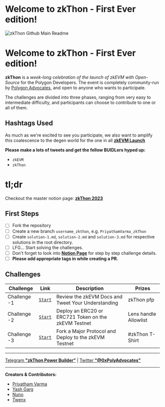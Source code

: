 # Welcome to zkThon - First Ever edition!

![zkThon Github Main Readme](https://user-images.githubusercontent.com/128218414/226963031-48178406-8f64-4b37-933c-185ab960a0de.png)



# Welcome to zkThon - First Ever edition!

**zkThon** is a *week-long celebration of the launch of zkEVM with Open-Source* for the Polygon Developers. The event is completely community-run by [Polygon Advocates](https://polygon.technology/advocate-program), and open to anyone who wants to participate. 

The challenges are divided into three phases, ranging from very easy to intermediate difficulty, and participants can choose to contribute to one or all of them.

## Hashtags Used
As much as we're excited to see you participate, we also want to amplify this coalescence to the degen world for the one in all [**zkEVM Launch**](https://ethglobal.com/events/polygon-zk-summit)

**Please make a lots of tweets and get the fellow BUIDLers hyped up:**
- `zkEVM`
- `zkThon`

# tl;dr
Checkout the master notion page: **[zkThon 2023](https://www.notion.so/polygontechnology/zkThon-54cc518ee7ec428b813b02998f84c5df)**

## First Steps

 - [ ] Fork the repository
 - [ ] Create a new branch `username_zkthon`, e.g. `PriyathamVarma_zkThon`
 - [ ] Create `solution-1.md`, `solution-2.md` and `solution-3.md` for respective solutions in the root directory.
 - [ ] LFG... Start solving the challenges.
 - [ ] Don't forget to look into [**Notion Page**](https://polygontechnology.notion.site/polygontechnology/zkThon-A-Week-Long-event-for-the-Polygon-Community-54cc518ee7ec428b813b02998f84c5df) for step by step challenge details.
 - [ ] **Please add appropriate tags in while creating a PR.**

## Challenges

| Challenge | Link | Description | Prizes |
| - | - | - | - |
| Challenge -1 | [`Start`](https://github.com/Polygon-Advocates/zkThon-challenges/blob/main/challenge-1.md) | Review the zkEVM Docs and Tweet Your Understanding | zkThon pfp |
| Challenge -2 | [`Start`](https://github.com/Polygon-Advocates/zkThon-challenges/blob/main/challenge-2.md) | Deploy an ERC20 or ERC721 Token on the zkEVM Testnet | Lens handle Allowlist |
| Challenge -3 | [`Start`](https://github.com/Polygon-Advocates/zkThon-challenges/blob/main/challenge-3.md) | Fork a Major Protocol and Deploy to the zkEVM Testnet | #zkThon T-Shirt |




----
[Telegram **"zkThon Power Builder"**](https://t.me/zkThon) | [Twitter **"@0xPolyAdvocates"**](https://twitter.com/0xPolyAdvocates)

---
**Creators & Contributors:**

 - [Priyatham Varma](https://twitter.com/Mister_V_Varma)
 - [Yash Garg](https://twitter.com/megabyte0x)
 - [Nuno](https://twitter.com/nunomiguelcg)
 - [Twenx](https://twitter.com/Twenx_)




